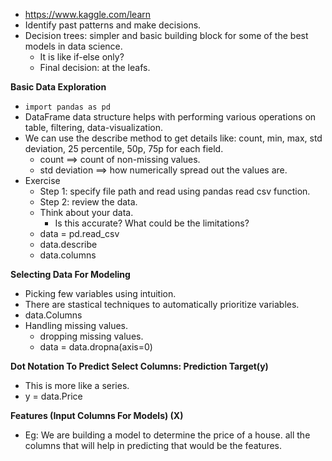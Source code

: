 * https://www.kaggle.com/learn
* Identify past patterns and make decisions.
* Decision trees: simpler and basic building block for some of the best models in data science.
    * It is like if-else only?
    * Final decision: at the leafs.

**Basic Data Exploration**
* `import pandas as pd`
* DataFrame data structure helps with performing various operations on table, filtering, data-visualization.
* We can use the describe method to get details like: count, min, max, std deviation, 25 percentile, 50p, 75p for each field.
    * count ==> count of non-missing values.
    * std deviation ==> how numerically spread out the values are.
* Exercise
    * Step 1: specify file path and read using pandas read csv function.
    * Step 2: review the data.
    * Think about your data.
        * Is this accurate? What could be the limitations?
    * data = pd.read_csv
    * data.describe
    * data.columns

**Selecting Data For Modeling**
* Picking few variables using intuition.
* There are stastical techniques to automatically prioritize variables.
* data.Columns
* Handling missing values.
    * dropping missing values.
    * data = data.dropna(axis=0)

**Dot Notation To Predict Select Columns: Prediction Target(y)**
* This is more like a series.
* y = data.Price

**Features (Input Columns For Models) (X)**
* Eg: We are building a model to determine the price of a house. all the columns that will help in predicting that would be the features.